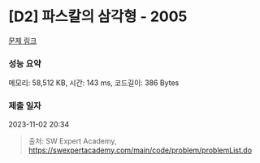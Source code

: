 # [D2] 파스칼의 삼각형 - 2005 

[문제 링크](https://swexpertacademy.com/main/code/problem/problemDetail.do?contestProbId=AV5P0-h6Ak4DFAUq) 

### 성능 요약

메모리: 58,512 KB, 시간: 143 ms, 코드길이: 386 Bytes

### 제출 일자

2023-11-02 20:34



> 출처: SW Expert Academy, https://swexpertacademy.com/main/code/problem/problemList.do